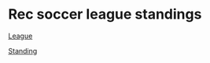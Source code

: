 # Rec soccer league standings 

[League](https://athletics.augsburg.edu/sports/2009/11/4/indoorleagues.aspx?id=131)

[Standing](https://kexite.shinyapps.io/augsburg_rec/)